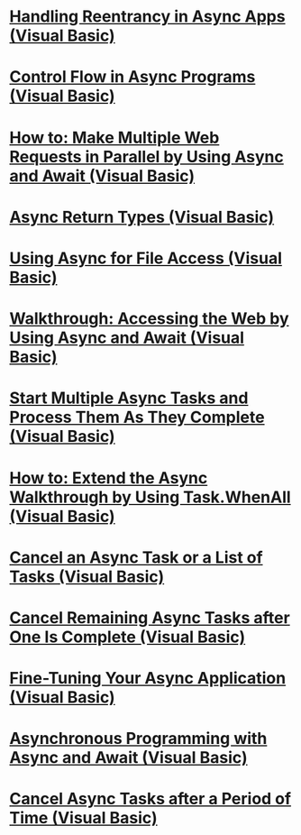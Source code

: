 # [Handling Reentrancy in Async Apps (Visual Basic)](handling-reentrancy-in-async-apps.md)
# [Control Flow in Async Programs (Visual Basic)](control-flow-in-async-programs.md)
# [How to: Make Multiple Web Requests in Parallel by Using Async and Await (Visual Basic)](how-to-make-multiple-web-requests-in-parallel-by-using-async-and-await.md)
# [Async Return Types (Visual Basic)](async-return-types.md)
# [Using Async for File Access (Visual Basic)](using-async-for-file-access.md)
# [Walkthrough: Accessing the Web by Using Async and Await (Visual Basic)](walkthrough-accessing-the-web-by-using-async-and-await.md)
# [Start Multiple Async Tasks and Process Them As They Complete (Visual Basic)](start-multiple-async-tasks-and-process-them-as-they-complete.md)
# [How to: Extend the Async Walkthrough by Using Task.WhenAll (Visual Basic)](how-to-extend-the-async-walkthrough-by-using-task-whenall.md)
# [Cancel an Async Task or a List of Tasks (Visual Basic)](cancel-an-async-task-or-a-list-of-tasks.md)
# [Cancel Remaining Async Tasks after One Is Complete (Visual Basic)](cancel-remaining-async-tasks-after-one-is-complete.md)
# [Fine-Tuning Your Async Application (Visual Basic)](fine-tuning-your-async-application.md)
# [Asynchronous Programming with Async and Await (Visual Basic)](asynchronous-programming-with-async-and-await.md)
# [Cancel Async Tasks after a Period of Time (Visual Basic)](cancel-async-tasks-after-a-period-of-time.md)
